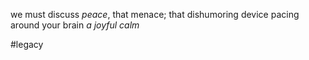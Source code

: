 we must discuss *peace*,
that menace;
that dishumoring device pacing around your brain
*a joyful calm*

#legacy
